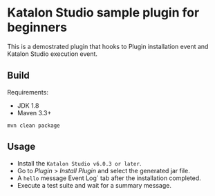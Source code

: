 # Katalon Studio sample plugin for beginners

This is a demostrated plugin that hooks to Plugin installation event and Katalon Studio execution event.

## Build

Requirements:
- JDK 1.8
- Maven 3.3+

`mvn clean package`

## Usage
- Install the `Katalon Studio v6.0.3 or later`.
- Go to *Plugin* > *Install Plugin* and select the generated jar file.
- A `hello` message Event Log` tab after the installation completed. 
- Execute a test suite and wait for a summary message.